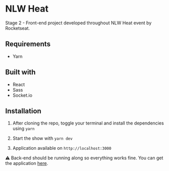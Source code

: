 # NLW Heat

Stage 2 - Front-end project developed throughout NLW Heat event by Rocketseat.

## Requirements

* Yarn

## Built with

* React
* Sass
* Socket.io

## Installation

1. After cloning the repo, toggle your terminal and install the dependencies using `yarn`

2. Start the show with `yarn dev`

3. Application available on `http://localhost:3000`

:warning: Back-end should be running along so everything works fine. You can get the application [here](https://github.com/gabisation/nlw-heat-node).
